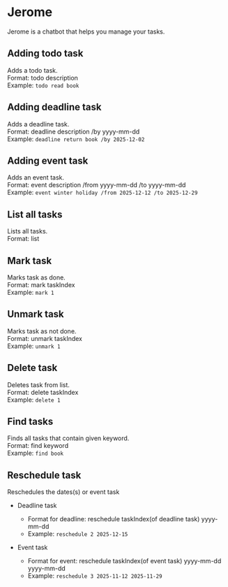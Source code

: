 # Jerome
Jerome is a chatbot that helps you manage your tasks.

## Adding todo task
Adds a todo task.  
Format: todo description   
Example: `todo read book`

## Adding deadline task
Adds a deadline task.  
Format: deadline description /by yyyy-mm-dd  
Example: `deadline return book /by 2025-12-02`

## Adding event task
Adds an event task.  
Format: event description /from yyyy-mm-dd /to yyyy-mm-dd  
Example: `event winter holiday /from 2025-12-12 /to 2025-12-29`

## List all tasks
Lists all tasks.  
Format: list

## Mark task
Marks task as done.  
Format: mark taskIndex  
Example: `mark 1`

## Unmark task
Marks task as not done.  
Format: unmark taskIndex  
Example: `unmark 1`

## Delete task
Deletes task from list.  
Format: delete taskIndex  
Example: `delete 1`

## Find tasks
Finds all tasks that contain given keyword.  
Format: find keyword  
Example: `find book`

## Reschedule task
Reschedules the dates(s) or event task

- Deadline task
  - Format for deadline: reschedule taskIndex(of deadline task) yyyy-mm-dd
  - Example: `reschedule 2 2025-12-15`  

- Event task 
  - Format for event: reschedule taskIndex(of event task) yyyy-mm-dd yyyy-mm-dd
  - Example: `reschedule 3 2025-11-12 2025-11-29`
